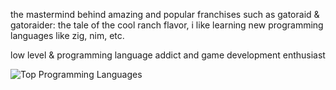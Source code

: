the mastermind behind amazing and popular franchises such as gatoraid & gatoraider: the tale of the cool ranch flavor, i like learning new programming languages like zig, nim, etc.

low level & programming language addict and game development enthusiast

<image src="https://github-readme-stats.vercel.app/api/top-langs/?username=sharpcdf&theme=tokyonight&layout=compact&langs_count=10&exclude_repo=sharpcdf.github.io" alt="Top Programming Languages"></image>
